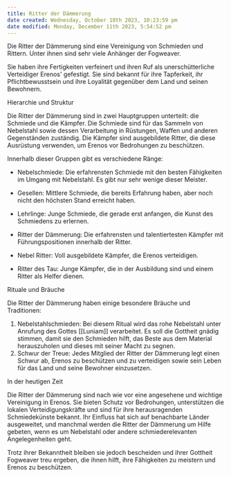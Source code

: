 ```yaml
---
title: Ritter der Dämmerung
date created: Wednesday, October 18th 2023, 10:23:59 pm
date modified: Monday, December 11th 2023, 5:54:52 pm
---
```


Die Ritter der Dämmerung sind eine Vereinigung von Schmieden und Rittern. Unter ihnen sind sehr viele Anhänger der Fogweaver.

Sie haben ihre Fertigkeiten verfeinert und ihren Ruf als unerschütterliche Verteidiger Erenos' gefestigt. Sie sind bekannt für ihre Tapferkeit, ihr Pflichtbewusstsein und ihre Loyalität gegenüber dem Land und seinen Bewohnern.

Hierarchie und Struktur

Die Ritter der Dämmerung sind in zwei Hauptgruppen unterteilt: die Schmiede und die Kämpfer. Die Schmiede sind für das Sammeln von Nebelstahl sowie dessen Verarbeitung in Rüstungen, Waffen und anderen Gegenständen zuständig. Die Kämpfer sind ausgebildete Ritter, die diese Ausrüstung verwenden, um Erenos vor Bedrohungen zu beschützen.

Innerhalb dieser Gruppen gibt es verschiedene Ränge:

- Nebelschmiede: Die erfahrensten Schmiede mit den besten Fähigkeiten im Umgang mit Nebelstahl. Es gibt nur sehr wenige dieser Meister.
- Gesellen: Mittlere Schmiede, die bereits Erfahrung haben, aber noch nicht den höchsten Stand erreicht haben.
- Lehrlinge: Junge Schmiede, die gerade erst anfangen, die Kunst des Schmiedens zu erlernen.

- Ritter der Dämmerung: Die erfahrensten und talentiertesten Kämpfer mit Führungspositionen innerhalb der Ritter.
- Nebel Ritter: Voll ausgebildete Kämpfer, die Erenos verteidigen.
- Ritter des Tau: Junge Kämpfer, die in der Ausbildung sind und einem Ritter als Helfer dienen.

Rituale und Bräuche

Die Ritter der Dämmerung haben einige besondere Bräuche und Traditionen:

1. Nebelstahlschmieden: Bei diesem Ritual wird das rohe Nebelstahl unter Anrufung des Gottes [[Luniam]] verarbeitet. Es soll die Gottheit gnädig stimmen, damit sie den Schmieden hilft, das Beste aus dem Material herauszuholen und dieses mit seiner Macht zu segnen. 
2. Schwur der Treue: Jedes Mitglied der Ritter der Dämmerung legt einen Schwur ab, Erenos zu beschützen und zu verteidigen sowie sein Leben für das Land und seine Bewohner einzusetzen.

In der heutigen Zeit

Die Ritter der Dämmerung sind nach wie vor eine angesehene und wichtige Vereinigung in Erenos. Sie bieten Schutz vor Bedrohungen, unterstützen die lokalen Verteidigungskräfte und sind für ihre herausragenden Schmiedekünste bekannt. Ihr Einfluss hat sich auf benachbarte Länder ausgeweitet, und manchmal werden die Ritter der Dämmerung um Hilfe gebeten, wenn es um Nebelstahl oder andere schmiederelevanten Angelegenheiten geht.

Trotz ihrer Bekanntheit bleiben sie jedoch bescheiden und ihrer Gottheit Fogweaver treu ergeben, die ihnen hilft, ihre Fähigkeiten zu meistern und Erenos zu beschützen.
